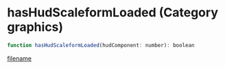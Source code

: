 # hasHudScaleformLoaded (Category graphics)

```js
function hasHudScaleformLoaded(hudComponent: number): boolean
```

[filename](hasHudScaleformLoaded_m.md ':include')